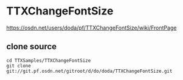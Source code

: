 ﻿
# TTXChangeFontSize

https://osdn.net/users/doda/pf/TTXChangeFontSize/wiki/FrontPage

## clone source

```
cd TTXSamples/TTXChangeFontSize
git clone git://git.pf.osdn.net/gitroot/d/do/doda/TTXChangeFontSize.git
```
